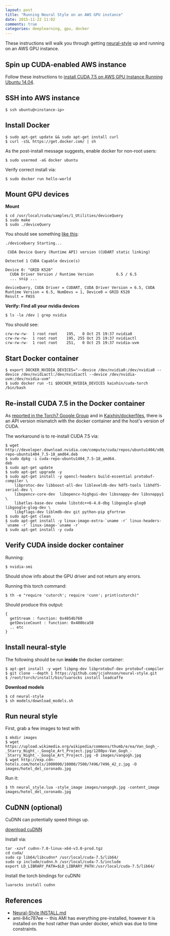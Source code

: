 ```yaml
---
layout: post
title: "Running Neural Style on an AWS GPU instance"
date: 2015-11-22 11:02
comments: true
categories: deeplearning, gpu, docker
---
```


These instructions will walk you through getting [neural-style](https://github.com/jcjohnson/neural-style) up and running on an AWS GPU instance.

## Spin up CUDA-enabled AWS instance

Follow these instructions to [install CUDA 7.5 on AWS GPU Instance Running Ubuntu 14.04](http://tleyden.github.io/blog/2015/11/22/cuda-7-dot-5-on-aws-gpu-instance-running-ubuntu-14-dot-04/).

## SSH into AWS instance

```
$ ssh ubuntu@<instance-ip>
```

## Install Docker 

```
$ sudo apt-get update && sudo apt-get install curl
$ curl -sSL https://get.docker.com/ | sh
```

As the post-install message suggests, enable docker for non-root users:

```
$ sudo usermod -aG docker ubuntu
```

Verify correct install via:

```
$ sudo docker run hello-world
```

## Mount GPU devices

**Mount**

```
$ cd /usr/local/cuda/samples/1_Utilities/deviceQuery
$ sudo make
$ sudo ./deviceQuery
```

You should see something [like this](https://gist.github.com/tleyden/58ab2eedebc9529edb76):

```
./deviceQuery Starting...

 CUDA Device Query (Runtime API) version (CUDART static linking)

Detected 1 CUDA Capable device(s)

Device 0: "GRID K520"
  CUDA Driver Version / Runtime Version          6.5 / 6.5
  ... snip ...

deviceQuery, CUDA Driver = CUDART, CUDA Driver Version = 6.5, CUDA Runtime Version = 6.5, NumDevs = 1, Device0 = GRID K520
Result = PASS
```

**Verify: Find all your nvidia devices**

```
$ ls -la /dev | grep nvidia
```

You should see:

```
crw-rw-rw-  1 root root    195,   0 Oct 25 19:37 nvidia0
crw-rw-rw-  1 root root    195, 255 Oct 25 19:37 nvidiactl
crw-rw-rw-  1 root root    251,   0 Oct 25 19:37 nvidia-uvm
```

## Start Docker container

```
$ export DOCKER_NVIDIA_DEVICES="--device /dev/nvidia0:/dev/nvidia0 --device /dev/nvidiactl:/dev/nvidiactl --device /dev/nvidia-uvm:/dev/nvidia-uvm"
$ sudo docker run -ti $DOCKER_NVIDIA_DEVICES kaixhin/cuda-torch /bin/bash
```

## Re-install CUDA 7.5 in the Docker container

As [reported in the Torch7 Google Group](https://groups.google.com/d/msg/torch7/yCSNIzW590M/Af7CHXEdDQAJ) and in [Kaixhin/dockerfiles](https://github.com/Kaixhin/dockerfiles/issues/6), there is an API version mismatch with the docker container and the host's version of CUDA.

The workaround is to re-install CUDA 7.5 via:

```
$ wget http://developer.download.nvidia.com/compute/cuda/repos/ubuntu1404/x86_64/cuda-repo-ubuntu1404_7.5-18_amd64.deb
$ sudo dpkg -i cuda-repo-ubuntu1404_7.5-18_amd64.
deb
$ sudo apt-get update
$ sudo apt-get upgrade -y
$ sudo apt-get install -y opencl-headers build-essential protobuf-compiler \
    libprotoc-dev libboost-all-dev libleveldb-dev hdf5-tools libhdf5-serial-dev \
    libopencv-core-dev  libopencv-highgui-dev libsnappy-dev libsnappy1 \
    libatlas-base-dev cmake libstdc++6-4.8-dbg libgoogle-glog0 libgoogle-glog-dev \
    libgflags-dev liblmdb-dev git python-pip gfortran
$ sudo apt-get clean
$ sudo apt-get install -y linux-image-extra-`uname -r` linux-headers-`uname -r` linux-image-`uname -r`
$ sudo apt-get install -y cuda
```

## Verify CUDA inside docker container

Running:

```
$ nvidia-smi 
```

Should show info about the GPU driver and not return any errors.

Running this torch command:

```
$ th -e "require 'cutorch'; require 'cunn'; print(cutorch)"
```

Should produce this output:

```
{
  getStream : function: 0x4054b760
  getDeviceCount : function: 0x408bca58
  .. etc
}
```

## Install neural-style

The following should be run **inside** the docker container:

```
$ apt-get install -y wget libpng-dev libprotobuf-dev protobuf-compiler
$ git clone --depth 1 https://github.com/jcjohnson/neural-style.git
$ /root/torch/install/bin/luarocks install loadcaffe
```

**Download models**

```
$ cd neural-style
$ sh models/download_models.sh
```

## Run neural style

First, grab a few images to test with

```
$ mkdir images
$ wget https://upload.wikimedia.org/wikipedia/commons/thumb/e/ea/Van_Gogh_-_Starry_Night_-_Google_Art_Project.jpg/1280px-Van_Gogh_-_Starry_Night_-_Google_Art_Project.jpg -O images/vangogh.jpg
$ wget http://exp.cdn-hotels.com/hotels/1000000/10000/7500/7496/7496_42_z.jpg -O images/hotel_del_coronado.jpg
```

Run it:

```
$ th neural_style.lua -style_image images/vangogh.jpg -content_image images/hotel_del_coronado.jpg
```

## CuDNN (optional)

CuDNN can potentially speed things up.

[download cuDNN](https://developer.nvidia.com/cudnn)

Install via:

```
tar -xzvf cudnn-7.0-linux-x64-v3.0-prod.tgz
cd cuda/
sudo cp lib64/libcudnn* /usr/local/cuda-7.5/lib64/
sudo cp include/cudnn.h /usr/local/cuda-7.5/include
export LD_LIBRARY_PATH=$LD_LIBRARY_PATH:/usr/local/cuda-7.5/lib64/
```

Install the torch bindings for cuDNN:

```
luarocks install cudnn
```

## References

* [Neural-Style INSTALL.md](https://github.com/jcjohnson/neural-style/blob/master/INSTALL.md)
* ami-84c787ee -- this AMI has everything pre-installed, however it is installed on the host rather than under docker, which was due to time constraints.